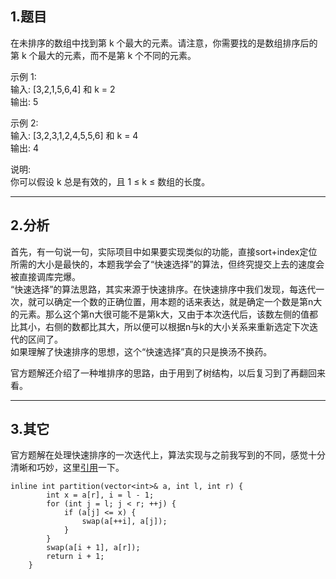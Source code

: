 ## 1.题目
在未排序的数组中找到第 k 个最大的元素。请注意，你需要找的是数组排序后的第 k 个最大的元素，而不是第 k 个不同的元素。  

示例 1:  
输入: [3,2,1,5,6,4] 和 k = 2  
输出: 5  

示例 2:  
输入: [3,2,3,1,2,4,5,5,6] 和 k = 4  
输出: 4  

说明:  
你可以假设 k 总是有效的，且 1 ≤ k ≤ 数组的长度。  

---

## 2.分析
首先，有一句说一句，实际项目中如果要实现类似的功能，直接sort+index定位所需的大小是最快的，本题我学会了“快速选择”的算法，但终究提交上去的速度会被直接调库完爆。  
“快速选择”的算法思路，其实来源于快速排序。在快速排序中我们发现，每迭代一次，就可以确定一个数的正确位置，用本题的话来表达，就是确定一个数是第n大的元素。那么这个第n大很可能不是第k大，又由于本次迭代后，该数左侧的值都比其小，右侧的数都比其大，所以便可以根据n与k的大小关系来重新选定下次迭代的区间了。  
如果理解了快速排序的思想，这个“快速选择”真的只是换汤不换药。  

官方题解还介绍了一种堆排序的思路，由于用到了树结构，以后复习到了再翻回来看。  

---

## 3.其它
官方题解在处理快速排序的一次迭代上，算法实现与之前我写到的不同，感觉十分清晰和巧妙，这里[引用](https://leetcode-cn.com/problems/kth-largest-element-in-an-array/solution/shu-zu-zhong-de-di-kge-zui-da-yuan-su-by-leetcode-/)一下。  
```
inline int partition(vector<int>& a, int l, int r) {
        int x = a[r], i = l - 1;
        for (int j = l; j < r; ++j) {
            if (a[j] <= x) {
                swap(a[++i], a[j]);
            }
        }
        swap(a[i + 1], a[r]);
        return i + 1;
    }
```